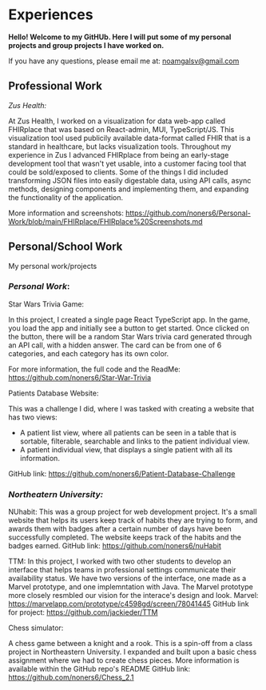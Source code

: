 # Experiences

**Hello! Welcome to my GitHUb. Here I will put some of my personal projects and group projects I have worked on.**

If you have any questions, please email me at: noamgalsv@gmail.com

## Professional Work

*Zus Health:*

At Zus Health, I worked on a visualization for data web-app called FHIRplace that was based on React-admin, MUI, TypeScript/JS. This visualization tool used publicily available data-format called FHIR that is a standard in healthcare, but lacks visualization tools. Throughout my experience in Zus I advanced FHIRplace from being an early-stage development tool that wasn't yet usable, into a customer facing tool that could be sold/exposed to clients. Some of the things I did included transforming JSON files into easily digestable data, using API calls, async methods, designing components and implementing them, and expanding the functionality of the application. 

More information and screenshots:
https://github.com/noners6/Personal-Work/blob/main/FHIRplace/FHIRplace%20Screenshots.md


## Personal/School Work 
My personal work/projects

### *Personal Work*:

Star Wars Trivia Game:

In this project, I created a single page React TypeScript app. In the game, you load the app and initially see a button to get started. Once clicked on the button, there will be a random Star Wars trivia card generated through an API call, with a hidden answer. The card can be from one of 6 categories, and each category has its own color. 

For more information, the full code and the ReadMe:
https://github.com/noners6/Star-War-Trivia

Patients Database Website:

This was a challenge I did, where I was tasked with creating a website that has two views:
- A patient list view, where all patients can be seen in a table that is sortable, filterable, searchable and links to the patient individual view. 
- A patient individual view, that displays a single patient with all its information.

GitHub link:
https://github.com/noners6/Patient-Database-Challenge

### *Northeatern University:*

NUhabit:
This was a group project for web development project.  It's a small website that helps its users keep track of habits they are trying to form, and awards them with badges after a certain number of days have been successfully completed. The website keeps track of the habits and the badges earned. 
GitHub link: 
https://github.com/noners6/nuHabit

TTM:
In this project, I worked with two other students to develop an interface that helps teams in professional settings communicate their availability status. We have two versions of the interface, one made as a Marvel prototype, and one implemntation with Java. The Marvel prototype more closely resmbled our vision for the interace's design and look. 
Marvel: https://marvelapp.com/prototype/c4598gd/screen/78041445
GitHub link for project: https://github.com/jackieder/TTM

Chess simulator:

A chess game between a knight and a rook. This is a spin-off from a class project in Northeastern University. I expanded and built upon a basic chess assignment where we had to create chess pieces. More information is available within the GitHub repo's README
GitHub link:
https://github.com/noners6/Chess_2.1

